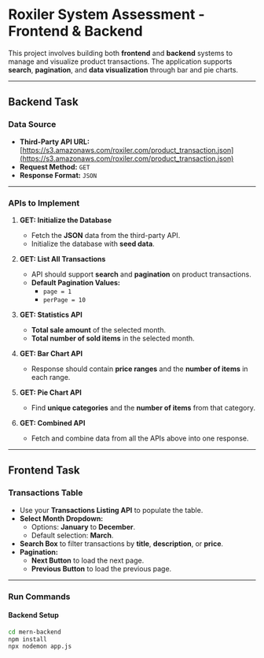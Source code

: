 # **Roxiler System Assessment - Frontend & Backend**

This project involves building both **frontend** and **backend** systems to manage and visualize product transactions. The application supports **search**, **pagination**, and **data visualization** through bar and pie charts.

---

## **Backend Task**

### **Data Source**

- **Third-Party API URL:** [https://s3.amazonaws.com/roxiler.com/product_transaction.json](https://s3.amazonaws.com/roxiler.com/product_transaction.json)
- **Request Method:** `GET`
- **Response Format:** `JSON`

---

### **APIs to Implement**

1. **GET: Initialize the Database**
   - Fetch the **JSON** data from the third-party API.
   - Initialize the database with **seed data**.

2. **GET: List All Transactions**
   - API should support **search** and **pagination** on product transactions.
   - **Default Pagination Values:**
     - `page = 1`
     - `perPage = 10`

3. **GET: Statistics API**
   - **Total sale amount** of the selected month.
   - **Total number of sold items** in the selected month.

4. **GET: Bar Chart API**
   - Response should contain **price ranges** and the **number of items** in each range.

5. **GET: Pie Chart API**
   - Find **unique categories** and the **number of items** from that category.

6. **GET: Combined API**
   - Fetch and combine data from all the APIs above into one response.

---

## **Frontend Task**

### **Transactions Table**

- Use your **Transactions Listing API** to populate the table.
- **Select Month Dropdown:**
  - Options: **January** to **December**.
  - Default selection: **March**.
- **Search Box** to filter transactions by **title**, **description**, or **price**.
- **Pagination:**
  - **Next Button** to load the next page.
  - **Previous Button** to load the previous page.

---

### **Run Commands**

#### **Backend Setup**

```bash
cd mern-backend
npm install
npx nodemon app.js
